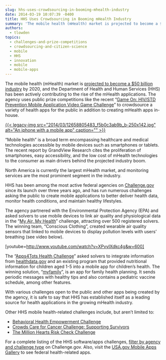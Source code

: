 ```yaml
---
slug: hhs-uses-crowdsourcing-in-booming-mhealth-industry
date: 2014-03-19 10:07:39 -0400
title: HHS Uses Crowdsourcing in Booming mHealth Industry
summary: 'The mobile health (mHealth) market is projected to become a $50 billion industry by 2020, and the Department of Health and Human Services (HHS) has been actively contributing to the rise of the mHealth applications. The agency uses public prize competitions like the recent &#8220;Game On: HIV/STD Prevention Mobile Application Video Game Challenge&#8221; to crowdsource a'
authors:
  - tlowden
topics:
  - challenges-and-prize-competitions
  - crowdsourcing-and-citizen-science
  - mobile
  - HHS
  - innovation
  - mobile
  - mobile-apps
---
```


The mobile health (mHealth) market is [projected to become a $50 billion industry](http://www.prweb.com/releases/mHealth-Market/GrandViewResearch/prweb11627393.htm) by 2020, and the Department of Health and Human Services (HHS) has been actively contributing to the rise of the mHealth applications. The agency uses public prize competitions like the recent &#8220;[Game On: HIV/STD Prevention Mobile Application Video Game Challenge](http://gameon.challengepost.com/)&#8221; to crowdsource a variety of health apps for the public in addition to creating mHealth apps in-house.

[{{< legacy-img src="2014/03/12658805483\_f5b0c3ab9b\_b-250x142.jpg" alt="An iphone with a mobile app" caption="" >}}](https://s3.amazonaws.com/digitalgov/_legacy-img/2014/03/12658805483_f5b0c3ab9b_b.jpg) 

“Mobile health” is a broad term encompassing healthcare and medical technologies accessible by mobile devices such as smartphones or tablets. The recent report by GrandView Research cites the proliferation of smartphones, easy accessibility, and the low cost of mHealth technologies to the consumer as main drivers behind the projected industry boom.

North America is currently the largest mHealth market, and monitoring services are the most prominent segment in the industry.

HHS has been among the most active federal agencies on [Challenge.gov](http://challenge.gov) since its launch over three years ago, and has run numerous challenges asking the public to create mobile applications to better deliver health data, monitor health conditions, and maintain healthy lifestyles.

The agency partnered with the Environmental Protection Agency (EPA) and asked solvers to use mobile devices to link air quality and physiological data in the “[My Air, My Health](https://www.innocentive.com/ar/challenge/9932947)” challenge, attracting over 500 registered solvers.  The winning team, “Conscious Clothing”, created wearable air quality sensors that linked to mobile devices to display pollution levels with users’ breathing (see video below).

[youtube=http://www.youtube.com/watch?v=XPvyIXdkc4g&w=600]

The “[Apps4Tots Health Challenge](http://www.health2con.com/devchallenge/apps4tots-health-challenge/)” asked solvers to integrate information from [healthdata.gov](http://healthdata.gov/) and an existing program that provided nutritional information for children aged 1-5 into a mobile app for children’s health. The winning solution, “[myfamily](http://files.formstack.com/uploads/1453074/19523676/106735683/Apps4Tots_Challenge.pdf)”, is an app for family health planning. It sends periodic messages with healthy tips and also contains a pediatric vaccine schedule, among other features.
  
With various challenges open to the public and other apps being created by the agency, it is safe to say that HHS has established itself as a leading source for health applications in the growing mHealth industry.
  
Other HHS mobile health-related challenges include, but aren&#8217;t limited to:

  * [Behavioral Health Empowerment Challenge](http://behavioralhealth.challengepost.com/)
  * [Crowds Care for Cancer Challenge: Supporting Survivors](http://www.health2con.com/devchallenge/crowds-care-for-cancer-challenge-supporting-survivors-2/)
  * [The Million Hearts Risk Check Challenge](http://www.health2con.com/devchallenge/million-hearts-risk-check-challenge/)

For a complete listing of the HHS software/apps challenges, [filter by agency and challenge type](https://www.challenge.gov/listings?utf8=%E2%9C%93&q=&sort=recent&type=Software&agency=HHS&commit=Search) on Challenge.gov. Also, visit the [USA.gov Mobile Apps Gallery](http://apps.usa.gov/) to see federal health-related apps.